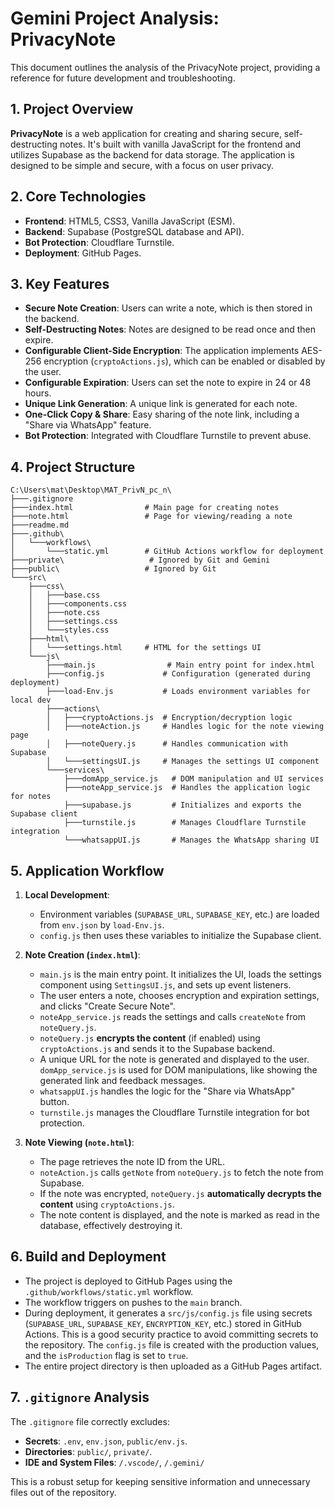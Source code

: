 # Gemini Project Analysis: PrivacyNote

This document outlines the analysis of the PrivacyNote project, providing a reference for future development and troubleshooting.

## 1. Project Overview

**PrivacyNote** is a web application for creating and sharing secure, self-destructing notes. It's built with vanilla JavaScript for the frontend and utilizes Supabase as the backend for data storage. The application is designed to be simple and secure, with a focus on user privacy.

## 2. Core Technologies

-   **Frontend**: HTML5, CSS3, Vanilla JavaScript (ESM).
-   **Backend**: Supabase (PostgreSQL database and API).
-   **Bot Protection**: Cloudflare Turnstile.
-   **Deployment**: GitHub Pages.

## 3. Key Features

-   **Secure Note Creation**: Users can write a note, which is then stored in the backend.
-   **Self-Destructing Notes**: Notes are designed to be read once and then expire.
-   **Configurable Client-Side Encryption**: The application implements AES-256 encryption (`cryptoActions.js`), which can be enabled or disabled by the user.
-   **Configurable Expiration**: Users can set the note to expire in 24 or 48 hours.
-   **Unique Link Generation**: A unique link is generated for each note.
-   **One-Click Copy & Share**: Easy sharing of the note link, including a "Share via WhatsApp" feature.
-   **Bot Protection**: Integrated with Cloudflare Turnstile to prevent abuse.

## 4. Project Structure

```
C:\Users\mat\Desktop\MAT_PrivN_pc_n\
├───.gitignore
├───index.html                # Main page for creating notes
├───note.html                 # Page for viewing/reading a note
├───readme.md
├───.github\
│   └───workflows\
│       └───static.yml        # GitHub Actions workflow for deployment
├───private\                   # Ignored by Git and Gemini
├───public\                   # Ignored by Git
└───src\
    ├───css\
    │   ├───base.css
    │   ├───components.css
    │   ├───note.css
    │   ├───settings.css
    │   └───styles.css
    ├───html\
    │   └───settings.html     # HTML for the settings UI
    └───js\
        ├───main.js                # Main entry point for index.html
        ├───config.js             # Configuration (generated during deployment)
        ├───load-Env.js           # Loads environment variables for local dev
        ├───actions\
        │   ├───cryptoActions.js  # Encryption/decryption logic
        │   ├───noteAction.js     # Handles logic for the note viewing page
        │   ├───noteQuery.js      # Handles communication with Supabase
        │   └───settingsUI.js     # Manages the settings UI component
        └───services\
            ├───domApp_service.js   # DOM manipulation and UI services
            ├───noteApp_service.js  # Handles the application logic for notes
            ├───supabase.js         # Initializes and exports the Supabase client
            ├───turnstile.js        # Manages Cloudflare Turnstile integration
            └───whatsappUI.js       # Manages the WhatsApp sharing UI
```

## 5. Application Workflow

1.  **Local Development**:
    -   Environment variables (`SUPABASE_URL`, `SUPABASE_KEY`, etc.) are loaded from `env.json` by `load-Env.js`.
    -   `config.js` then uses these variables to initialize the Supabase client.

2.  **Note Creation (`index.html`)**:
    -   `main.js` is the main entry point. It initializes the UI, loads the settings component using `SettingsUI.js`, and sets up event listeners.
    -   The user enters a note, chooses encryption and expiration settings, and clicks "Create Secure Note".
    -   `noteApp_service.js` reads the settings and calls `createNote` from `noteQuery.js`.
    -   `noteQuery.js` **encrypts the content** (if enabled) using `cryptoActions.js` and sends it to the Supabase backend.
    -   A unique URL for the note is generated and displayed to the user. `domApp_service.js` is used for DOM manipulations, like showing the generated link and feedback messages.
    -   `whatsappUI.js` handles the logic for the "Share via WhatsApp" button.
    -   `turnstile.js` manages the Cloudflare Turnstile integration for bot protection.

3.  **Note Viewing (`note.html`)**:
    -   The page retrieves the note ID from the URL.
    -   `noteAction.js` calls `getNote` from `noteQuery.js` to fetch the note from Supabase.
    -   If the note was encrypted, `noteQuery.js` **automatically decrypts the content** using `cryptoActions.js`.
    -   The note content is displayed, and the note is marked as read in the database, effectively destroying it.

## 6. Build and Deployment

-   The project is deployed to GitHub Pages using the `.github/workflows/static.yml` workflow.
-   The workflow triggers on pushes to the `main` branch.
-   During deployment, it generates a `src/js/config.js` file using secrets (`SUPABASE_URL`, `SUPABASE_KEY`, `ENCRYPTION_KEY`, etc.) stored in GitHub Actions. This is a good security practice to avoid committing secrets to the repository. The `config.js` file is created with the production values, and the `isProduction` flag is set to `true`.
-   The entire project directory is then uploaded as a GitHub Pages artifact.

## 7. `.gitignore` Analysis

The `.gitignore` file correctly excludes:
-   **Secrets**: `.env`, `env.json`, `public/env.js`.
-   **Directories**: `public/`, `private/`.
-   **IDE and System Files**: `/.vscode/`, `/.gemini/`

This is a robust setup for keeping sensitive information and unnecessary files out of the repository.
